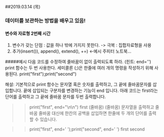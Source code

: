 ##2019.03.14 (목)
### 데이터를 보관하는 방법을 배우고 있음!
#### 변수와 자료형 2번째 시간
1. 변수가 갖는 단점 : 값을 하나 밖에 가지지 못한다. -> 극복 : 집합자료형을 사용
2. 추가(insert()), append(), extend(), +=)  <-예시 주피터 노트북...

#####예시 
다음 코드를 수정하여 줄바꿈이 없이 출력되도록 하라. (힌트: end='') print 함수는 두 번 사용한다. 세미콜론 (;)은 한줄에 여러 개의 명령을 작성하기 위해 사용된다.
print("first");print("second")

해설: 기본적으로 print 함수는 문자열 혹은 숫자를 출력하고, 그 끝에 줄바꿈문자를 삽입합니다. 끝에 삽입되는 구분자를 변경하는 기능이 end 입니다. 아래 코드는 first라는 단어를 출력하고 그 끝에 줄바꿈 문자를 두번 출력합니다.

>> print("first", end="\n\n")
first
(줄바꿈)
(줄바꿈)
문자열을 출력하고 줄바꿈 줄바꿈 대신에 한칸의 공백을 삽입하면 한줄에 두 개의 단어를 출력할 수 있습니다.

>> print("first", end=' ');print("second", end=' ')
first second

